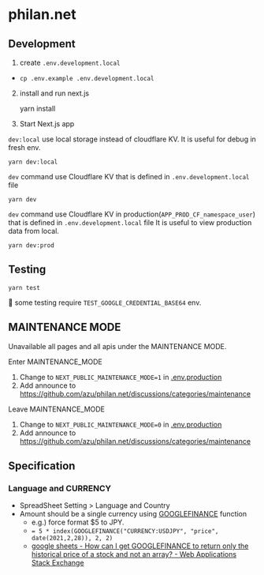 # philan.net

## Development

1. create `.env.development.local`
  - `cp .env.example .env.development.local`
2. install and run next.js

    yarn install

3. Start Next.js app

`dev:local` use local storage instead of cloudflare KV.
It is useful for debug in fresh env.

    yarn dev:local

`dev` command use Cloudflare KV that is defined in `.env.development.local` file

    yarn dev

`dev` command use Cloudflare KV in production(`APP_PROD_CF_namespace_user`) that is defined in `.env.development.local` file
It is useful to view production data from local.

    yarn dev:prod

## Testing

    yarn test

:memo: some testing require `TEST_GOOGLE_CREDENTIAL_BASE64` env.

## MAINTENANCE MODE

Unavailable all pages and all apis under the MAINTENANCE MODE.

Enter MAINTENANCE_MODE

1. Change to `NEXT_PUBLIC_MAINTENANCE_MODE=1` in [.env.production](.env.production)
2. Add announce to https://github.com/azu/philan.net/discussions/categories/maintenance

Leave MAINTENANCE_MODE

1. Change to `NEXT_PUBLIC_MAINTENANCE_MODE=0` in [.env.production](.env.production)
2. Add announce to https://github.com/azu/philan.net/discussions/categories/maintenance

## Specification

### Language and CURRENCY

- SpreadSheet Setting > Language and Country
- Amount should be a single currency using [GOOGLEFINANCE](https://support.google.com/docs/answer/3093281?hl=en)
  function
    - e.g.) force format $5 to JPY.
    - `= 5 * index(GOOGLEFINANCE("CURRENCY:USDJPY", "price", date(2021,2,28)), 2, 2)`
    - [google sheets - How can I get GOOGLEFINANCE to return only the historical price of a stock and not an array? - Web Applications Stack Exchange](https://webapps.stackexchange.com/questions/14725/how-can-i-get-googlefinance-to-return-only-the-historical-price-of-a-stock-and-n)
